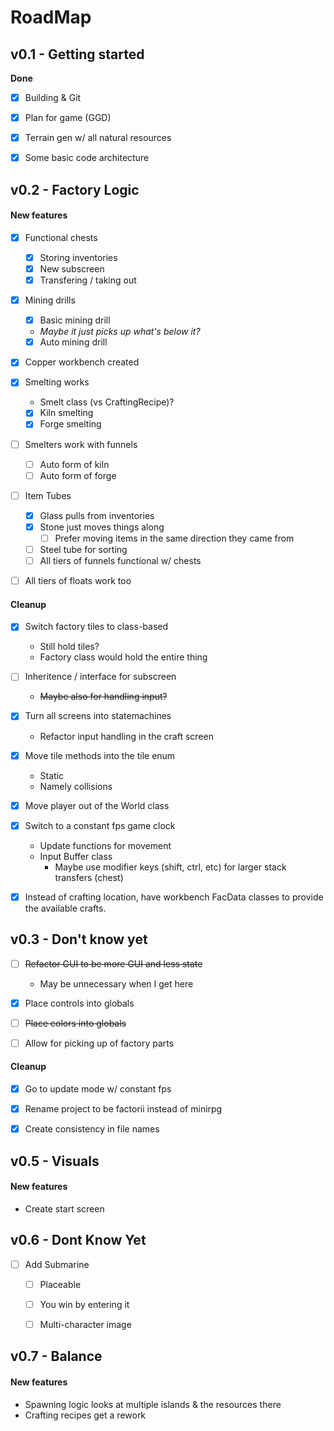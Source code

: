 # RoadMap

## v0.1 - Getting started
**Done**
- [x] Building & Git
- [x] Plan for game (GGD)
- [x] Terrain gen w/ all natural resources
- [x] Some basic code architecture



## v0.2 - Factory Logic 

#### New features

- [x] Functional chests
  * [x] Storing inventories
  * [x] New subscreen
  * [x] Transfering / taking out

- [x] Mining drills
  * [x] Basic mining drill 
   * *Maybe it just picks up what's below it?*
  * [x] Auto mining drill

- [x] Copper workbench created

- [x] Smelting works
  * Smelt class (vs CraftingRecipe)?
  * [x] Kiln smelting
  * [x] Forge smelting
- [ ] Smelters work with funnels
  * [ ] Auto form of kiln
  * [ ] Auto form of forge

- [ ] Item Tubes
  * [x] Glass pulls from inventories
  * [x] Stone just moves things along
    * [ ] Prefer moving items in the same direction they came from
  * [ ] Steel tube for sorting
  * [ ] All tiers of funnels functional w/ chests

- [ ] All tiers of floats work too

#### Cleanup
- [x] Switch factory tiles to class-based
  * Still hold tiles?
  * Factory class would hold the entire thing

- [ ] Inheritence / interface for subscreen
  * ~~Maybe also for handling input?~~

- [x] Turn all screens into statemachines
  * Refactor input handling in the craft screen

- [x] Move tile methods into the tile enum
  * Static
  * Namely collisions

- [x] Move player out of the World class

- [x] Switch to a constant fps game clock
  * Update functions for movement
  * Input Buffer class
    * Maybe use modifier keys (shift, ctrl, etc) for larger stack transfers (chest)

- [x] Instead of crafting location, have workbench FacData classes to provide the available crafts.



## v0.3 - Don't know yet

- [ ] ~~Refactor GUI to be more GUI and less state~~
  - May be unnecessary when I get here

- [x] Place controls into globals
- [ ] ~~Place colors into globals~~
- [ ] Allow for picking up of factory parts

#### Cleanup

- [x] Go to update mode w/ constant fps
- [x] Rename project to be factorii instead of minirpg
- [x] Create consistency in file names


## v0.5 - Visuals

#### New features
- Create start screen



## v0.6 - Dont Know Yet
- [ ] Add Submarine 
  - [ ] Placeable
  - [ ] You win by entering it
  - [ ] Multi-character image



## v0.7 - Balance

#### New features
- Spawning logic looks at multiple islands &
    the resources there
- Crafting recipes get a rework
